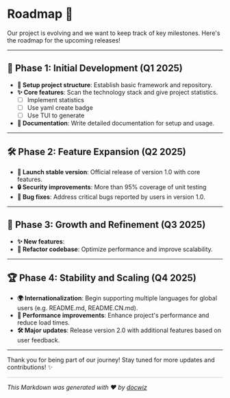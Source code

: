 # Roadmap 📅

Our project is evolving and we want to keep track of key milestones. Here's the roadmap for the upcoming releases!

---
## 🚀 **Phase 1: Initial Development (Q1 2025)**

- **🔧 Setup project structure**: Establish basic framework and repository.
- **✨ Core features**: Scan the technology stack and give project statistics.
    - [ ] Implement statistics
    - [ ] Use yaml create badge
    - [ ] Use TUI to generate
- **📝 Documentation**: Write detailed documentation for setup and usage.

---

## 🛠️ **Phase 2: Feature Expansion (Q2 2025)**

- **🚀 Launch stable version**: Official release of version 1.0 with core features.
- **🔒 Security improvements**: More than 95% coverage of unit testing
- **🐛 Bug fixes**: Address critical bugs reported by users in version 1.0.

---

## 🌱 **Phase 3: Growth and Refinement (Q3 2025)**

- **✨ New features**: 
- **🔨 Refactor codebase**: Optimize performance and improve scalability.

---

## 🏆 **Phase 4: Stability and Scaling (Q4 2025)**

- **🌍 Internationalization**: Begin supporting multiple languages for global users (e.g. README.md, README.CN.md).
- **🔧 Performance improvements**: Enhance project's performance and reduce load times.
- **🛠️ Major updates**: Release version 2.0 with additional features based on user feedback.

---

Thank you for being part of our journey! Stay tuned for more updates and contributions! ✨

<hr style="height:1px;border:none;color:#ccc;background-color:#ccc;" />

_This Markdown was generated with ❤️ by [docwiz](https://github.com/ansurfen/docwiz)_